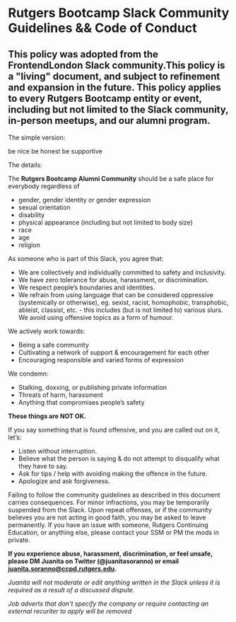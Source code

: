 # Rutgers Bootcamp Slack Community Guidelines && Code of Conduct

## This policy was adopted from the FrontendLondon Slack community.This policy is a "living" document, and subject to refinement and expansion in the future. This policy applies to every Rutgers Bootcamp entity or event, including but not limited to the Slack community, in-person meetups, and our alumni program.


The simple version:

be nice
be honest
be supportive

The details:

The **Rutgers Bootcamp Alumni Community** should be a safe place for everybody regardless of

- gender, gender identity or gender expression 
- sexual orientation
- disability
- physical appearance (including but not limited to body size)
- race
- age
- religion

As someone who is part of this Slack, you agree that:

* We are collectively and individually committed to safety and inclusivity.
* We have zero tolerance for abuse, harassment, or discrimination.
* We respect people’s boundaries and identities.
* We refrain from using language that can be considered oppressive (systemically or otherwise), eg. sexist, racist, homophobic, transphobic, ableist, classist, etc. - this includes (but is not limited to) various slurs.
We avoid using offensive topics as a form of humour.


We actively work towards:

* Being a safe community
* Cultivating a network of support & encouragement for each other
* Encouraging responsible and varied forms of expression


We condemn:

* Stalking, doxxing, or publishing private information
* Threats of harm, harassment
* Anything that compromises people’s safety

**These things are NOT OK.**

If you say something that is found offensive, and you are called out on it, let’s:

* Listen without interruption.
* Believe what the person is saying & do not attempt to disqualify what they have to say.
* Ask for tips / help with avoiding making the offence in the future.
* Apologize and ask forgiveness.

Failing to follow the community guidelines as described in this document carries consequences. For minor infractions, you may be temporarily suspended from the Slack. Upon repeat offenses, or if the community believes you are not acting in good faith, you may be asked to leave permanently. If you have an issue with someone, Rutgers Continuing Education, or anything else, please contact your SSM or PM the mods in private.


**If you experience abuse, harassment, discrimination, or feel unsafe, please DM Juanita on Twitter (@juanitasoranno) or email juanita.soranno@ccpd.rutgers.edu.**


*Juanita will not moderate or edit anything written in the Slack unless it is required as a result of a discussed dispute.*

*Job adverts that don't specify the company or require contacting an external recuriter to apply will be removed*
